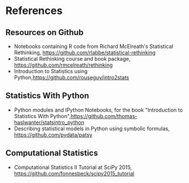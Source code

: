 # References 


## Resources on Github
+ Notebooks containing R code from Richard McElreath's Statistical Rethinking, https://github.com/rlabbe/statistical-rethinking
+ Statistical Rethinking course and book package, https://github.com/rmcelreath/rethinking
+ Introduction to Statistics using Python,https://github.com/rouseguy/intro2stats

## Statistics With Python
+ Python modules and IPython Notebooks, for the book "Introduction to Statistics With Python",https://github.com/thomas-haslwanter/statsintro_python
+ Describing statistical models in Python using symbolic formulas, https://github.com/pydata/patsy

## Computational Statistics
+ Computational Statistics II Tutorial at SciPy 2015, https://github.com/fonnesbeck/scipy2015_tutorial
